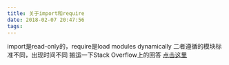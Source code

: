 ```yaml
---
title: 关于import和require
date: 2018-02-07 20:47:56
tags:
---
```

import是read-only的，require是load modules dynamically 二者遵循的模块标准不同，出现时间不同 搬运一下Stack Overflow上的回答
[点击这里](https://stackoverflow.com/questions/31354559/using-node-js-require-vs-es6-import-export) 
